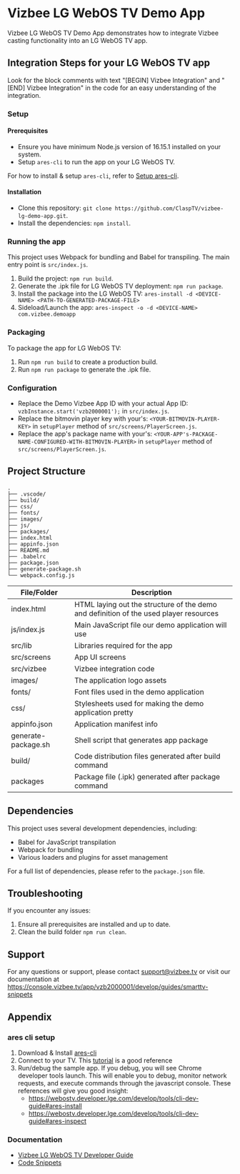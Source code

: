# Vizbee LG WebOS TV Demo App

Vizbee LG WebOS TV Demo App demonstrates how to integrate Vizbee casting 
functionality into an LG WebOS TV app.

## Integration Steps for your LG WebOS TV app

Look for the block comments with text "[BEGIN] Vizbee Integration" and 
"[END] Vizbee Integration" in the code for an easy understanding of the integration.

### Setup

#### Prerequisites
- Ensure you have minimum Node.js version of 16.15.1 installed on your system.
- Setup `ares-cli` to run the app on your LG WebOS TV.

For how to install & setup `ares-cli`, refer to [Setup ares-cli](#ares-cli-setup).

#### Installation

- Clone this repository: `git clone https://github.com/ClaspTV/vizbee-lg-demo-app.git`.
- Install the dependencies: `npm install`.

### Running the app

This project uses Webpack for bundling and Babel for transpiling. The main entry point is `src/index.js`.
1. Build the project: `npm run build`.
2. Generate the .ipk file for LG WebOS TV deployment: `npm run package`.
3. Install the package into the LG WebOS TV: `ares-install -d <DEVICE-NAME> <PATH-TO-GENERATED-PACKAGE-FILE>`
4. Sideload/Launch the app: `ares-inspect -o -d <DEVICE-NAME> com.vizbee.demoapp`

### Packaging

To package the app for LG WebOS TV:

1. Run `npm run build` to create a production build.
2. Run `npm run package` to generate the .ipk file.

### Configuration

- Replace the Demo Vizbee App ID with your actual App ID: `vzbInstance.start('vzb2000001');` in `src/index.js`.
- Replace the bitmovin player key with your's: `<YOUR-BITMOVIN-PLAYER-KEY>` in `setupPlayer` method of  `src/screens/PlayerScreen.js`.
- Replace the app's package name with your's: `<YOUR-APP's-PACKAGE-NAME-CONFIGURED-WITH-BITMOVIN-PLAYER>` in `setupPlayer` method of  `src/screens/PlayerScreen.js`.

## Project Structure

```
.
├── .vscode/
├── build/
├── css/
├── fonts/
├── images/
├── js/
├── packages/
├── index.html
├── appinfo.json
├── README.md
├── .babelrc
├── package.json
├── generate-package.sh
└── webpack.config.js
```

| File/Folder         | Description                                                                           |
| ------------------- | ------------------------------------------------------------------------------------- |
| index.html          | HTML laying out the structure of the demo and definition of the used player resources |
| js/index.js         | Main JavaScript file our demo application will use                                    |
| src/lib             | Libraries required for the app                                                        |
| src/screens         | App UI screens                                                                        |
| src/vizbee          | Vizbee integration code                                                               |
| images/             | The application logo assets                                                           |
| fonts/              | Font files used in the demo application                                               |
| css/                | Stylesheets used for making the demo application pretty                               |
| appinfo.json        | Application manifest info                                                             |
| generate-package.sh | Shell script that generates app package                                               |
| build/              | Code distribution files generated after build command                                 |
| packages            | Package file (.ipk) generated after package command                                   |

## Dependencies

This project uses several development dependencies, including:

- Babel for JavaScript transpilation
- Webpack for bundling
- Various loaders and plugins for asset management

For a full list of dependencies, please refer to the `package.json` file.

## Troubleshooting

If you encounter any issues:

1. Ensure all prerequisites are installed and up to date.
2. Clean the build folder `npm run clean`.

## Support

For any questions or support, please contact support@vizbee.tv or visit our documentation at https://console.vizbee.tv/app/vzb2000001/develop/guides/smarttv-snippets

## Appendix

### ares cli setup

1. Download & Install [ares-cli](https://webostv.developer.lge.com/develop/tools/cli-installation)
2. Connect to your TV. This [tutorial](https://webostv.developer.lge.com/develop/tools/cli-dev-guide#ares-setup-device) is a good reference
3. Run/debug the sample app. If you debug, you will see Chrome developer tools launch. This will enable you to debug, monitor network requests, and execute commands through the javascript console. These references will give you good insight:
    - https://webostv.developer.lge.com/develop/tools/cli-dev-guide#ares-install
    - https://webostv.developer.lge.com/develop/tools/cli-dev-guide#ares-inspect

### Documentation
* [Vizbee LG WebOS TV Developer Guide](https://console.vizbee.tv/app/vzb2000001/develop/guides/smarttv-sdk)
* [Code Snippets](https://console.vizbee.tv/app/vzb2000001/develop/guides/smarttv-snippets)